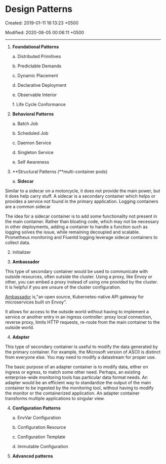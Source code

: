 # Design Patterns

Created: 2019-01-11 16:13:23 +0500

Modified: 2020-08-05 00:06:11 +0500

---

1. **Foundational Patterns**

    a.  Distributed Primitives

    b.  Predictable Demands

    c.  Dynamic Placement

    d.  Declarative Deployment

    e.  Observable Interior

    f.  Life Cycle Conformance

2. **Behavioral Patterns**

    a.  Batch Job

    b.  Scheduled Job

    c.  Daemon Service

    d.  Singleton Service

    e.  Self Awareness

3. **Structural Patterns (**multi-container pods)

    a.  **Sidecar**

Similar to a sidecar on a motorcycle, it does not provide the main power, but it does help carry stuff. A sidecar is a secondary container which helps or provides a service not found in the primary application. Logging containers are a common sidecar

The idea for a sidecar container is to add some functionality not present in the main container. Rather than bloating code, which may not be necessary in other deployments, adding a container to handle a function such as logging solves the issue, while remaining decoupled and scalable. Prometheus monitoring and Fluentd logging leverage sidecar containers to collect data.

2. Initializer

3. **Ambassador**

This type of secondary container would be used to communicate with outside resources, often outside the cluster. Using a proxy, like Envoy or other, you can embed a proxy instead of using one provided by the cluster. It is helpful if you are unsure of the cluster configuration.

[Ambassador](https://www.getambassador.io/) is,"an open source, Kubernetes-native API gateway for microservices built on Envoy".

It allows for access to the outside world without having to implement a service or another entry in an ingress controller: proxy local connection, reverse proxy, limits HTTP requests, re-route from the main container to the outside world.

4. **Adapter**

This type of secondary container is useful to modify the data generated by the primary container. For example, the Microsoft version of ASCII is distinct from everyone else. You may need to modify a datastream for proper use.

The basic purpose of an adapter container is to modify data, either on ingress or egress, to match some other need. Perhaps, an existing enterprise-wide monitoring tools has particular data format needs. An adapter would be an efficient way to standardize the output of the main container to be ingested by the monitoring tool, without having to modify the monitor or the containerized application. An adapter container transforms multiple applications to singular view.

4. **Configuration Patterns**

    a.  EnvVar Configuration

    b.  Configuration Resource

    c.  Configuration Template

    d.  Immutable Configuration

5. **Advanced patterns**
